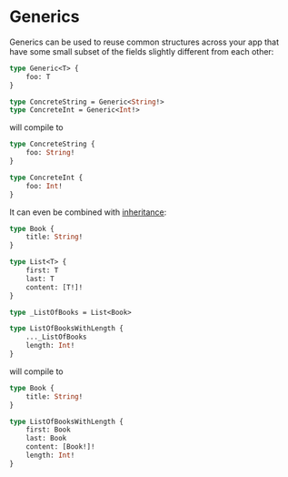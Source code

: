 # Generics

Generics can be used to reuse common structures across your app that have some
small subset of the fields slightly different from each other:
```graphql
type Generic<T> {
    foo: T
}

type ConcreteString = Generic<String!>
type ConcreteInt = Generic<Int!>
```
will compile to
```graphql
type ConcreteString {
    foo: String!
}

type ConcreteInt {
    foo: Int!
}
```

It can even be combined with [inheritance](./inheritance.md):
```graphql
type Book {
    title: String!
}

type List<T> {
    first: T
    last: T
    content: [T!]!
}

type _ListOfBooks = List<Book>

type ListOfBooksWithLength {
    ..._ListOfBooks
    length: Int!
}
```
will compile to
```graphql
type Book {
    title: String!
}

type ListOfBooksWithLength {
    first: Book 
    last: Book
    content: [Book!]!
    length: Int!
}
```
